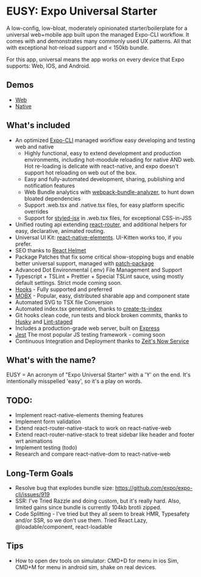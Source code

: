 # EUSY: Expo Universal Starter

A low-config, low-bloat, moderately opinionated starter/boilerplate for a universal web+mobile app built upon the managed Expo-CLI workflow. It comes with and demonstrates many commonly used UX patterns. All that with exceptional hot-reload support and < 150kb bundle.  

For this app, universal means the app works on every device that Expo supports: Web, IOS, and Android.

## Demos
- [Web](https://eusy.briandombrowski.now.sh/)
- [Native](https://expo.io/@bdombro/eusy)

## What's included

- An optimized [Expo-CLI](https://docs.expo.io/versions/v34.0.0/workflow/expo-cli/) managed workflow easy developing and testing web and native
  - Highly functional, easy to extend development and production environments, including hot-moodule reloading for native AND web. Hot re-loading is delicate with react-native, and expo doesn't support hot reloading on web out of the box.
  - Easy and fully-automated development, sharing, publishing and notification features
  - Web Bundle analytics with [webpack-bundle-analyzer](https://www.npmjs.com/package/webpack-bundle-analyzer), to hunt down bloated dependencies
  - Support .web.tsx and .native.tsx files, for easy platform specific overrides
  - Support for [styled-jsx](https://www.npmjs.com/package/styled-jsx) in .web.tsx files, for exceptional CSS-in-JSS
- Unified routing api extending [react-router](https://www.npmjs.com/package/react-router), and additional helpers for easy, declarative, animated routing.
- Universal UI Kit: [react-native-elements](https://www.npmjs.com/package/react-router). UI-Kitten works too, if you prefer.
- SEO thanks to [React Helmet](https://www.npmjs.com/package/react-helmet)
- Package Patches that fix some critical show-stopping bugs and enable better universal support, managed with [patch-package](https://www.npmjs.com/package/patch-package)
- Advanced Dot Environmental (.env) File Management and Support
- Typescript + TSLint + Prettier + Special TSLint sauce, using mostly default settings. Strict mode coming soon.
- [Hooks](https://reactjs.org/docs/hooks-intro.html) - Fully supported and preferred
- [MOBX](https://www.npmjs.com/package/mobx) - Popular, easy, distributed sharable app and component state
- Automated SVG to TSX file Conversion
- Automated index.tsx generation, thanks to [create-ts-index](https://www.npmjs.com/package/create-ts-index)
- Git hooks clean code, run tests and block broken commits, thanks to [Husky](https://www.npmjs.com/package/husky) and [Lint-staged](https://www.npmjs.com/package/lint-staged)
- Includes a production-grade web server, built on [Express](https://www.npmjs.com/package/express) 
- [Jest](https://www.npmjs.com/package/jest) The most popular JS testing framework - coming soon
- Continuous Integration and Deployment thanks to [Zeit's Now Service](https://zeit.co/now)


## What's with the name?

EUSY = An acronym of "Expo Universal Starter" with a 'Y' on the end. It's intentionally misspelled 'easy', so it's a play on words.


## TODO:
- Implement react-native-elements theming features
- Implement form validation
- Extend react-router-native-stack to work on react-native-web
- Extend react-router-native-stack to treat sidebar like header and footer wrt animations
- Implement testing (todo)
- Research and compare react-native-dom to react-native-web


## Long-Term Goals

- Resolve bug that explodes bundle size: https://github.com/expo/expo-cli/issues/919
- SSR: I've Tried Razzle and doing custom, but it's really hard. Also, limited gains since bundle is currently 104kb brotli zipped. 
- Code Splitting - I've tried but they all seem to break HMR, Typesafety and/or SSR, so we don't use them. Tried React.Lazy, @loadable/component, react-loadable
 
 
## Tips

- How to open dev tools on simulator: CMD+D for menu in ios Sim, CMD+M for menu in android sim, shake on real devices.
